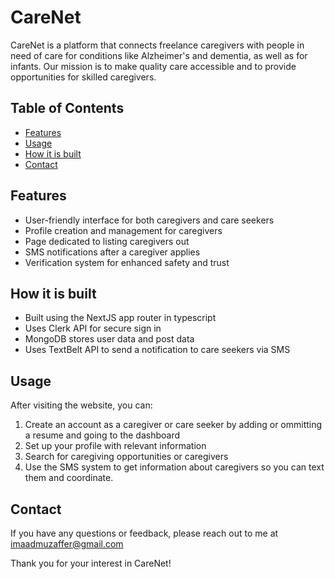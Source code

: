 # CareNet

CareNet is a platform that connects freelance caregivers with people in need of care for conditions like Alzheimer's and dementia, as well as for infants. Our mission is to make quality care accessible and to provide opportunities for skilled caregivers.

## Table of Contents

- [Features](#features)
- [Usage](#usage)
- [How it is built](#how-it-is-built)
- [Contact](#contact)

## Features

- User-friendly interface for both caregivers and care seekers
- Profile creation and management for caregivers
- Page dedicated to listing caregivers out
- SMS notifications after a caregiver applies
- Verification system for enhanced safety and trust

## How it is built
- Built using the NextJS app router in typescript
- Uses Clerk API for secure sign in
- MongoDB stores user data and post data
- Uses TextBelt API to send a notification to care seekers via SMS

## Usage

After visiting the website, you can:

1. Create an account as a caregiver or care seeker by adding or ommitting a resume and going to the dashboard
2. Set up your profile with relevant information
3. Search for caregiving opportunities or caregivers
4. Use the SMS system to get information about caregivers so you can text them and coordinate.

## Contact

If you have any questions or feedback, please reach out to me at imaadmuzaffer@gmail.com

Thank you for your interest in CareNet!